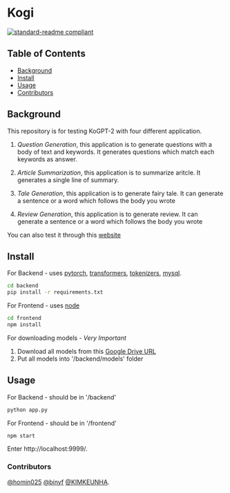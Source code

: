 # Kogi

[![standard-readme compliant](https://img.shields.io/badge/readme%20style-standard-brightgreen.svg?style=flat-square)](https://github.com/RichardLitt/standard-readme)

## Table of Contents

- [Background](#background)
- [Install](#install)
- [Usage](#usage)
- [Contributors](#contributors)

## Background

This repository is for testing KoGPT-2 with four different application.

1. *Question Generation*,
this application is to generate questions with a body of text and keywords. It generates questions which match each keywords as answer.

2. *Article Summarization*,
this application is to summarize aritcle. It generates a single line of summary.

3. *Tale Generation*,
this application is to generate fairy tale. It can generate a sentence or a word which follows the body you wrote

4. *Review Generation*,
this application is to generate review. It can generate a sentence or a word which follows the body you wrote

You can also test it through this [website](http://14.49.45.139:80/)

## Install

For Backend - uses [pytorch](https://pytorch.org/), [transformers](https://github.com/huggingface/transformers), [tokenizers](https://github.com/huggingface/tokenizers), [mysql](https://www.mysql.com/).

```sh
cd backend
pip install -r requirements.txt
```

For Frontend - uses [node](https://nodejs.org/)

```sh
cd frontend
npm install
```

For downloading models - *Very Important*

1. Download all models from this [Google Drive URL](https://drive.google.com/drive/folders/17j-VoWHdLsTWvLSaCR0iiJRiDt1SslZT)
2. Put all models into '/backend/models' folder

## Usage

For Backend - should be in '/backend'

```sh
python app.py
```

For Frontend - should be in '/frontend'

```sh
npm start
```

Enter http://localhost:9999/.

### Contributors

[@homin025](https://github.com/homin025)
[@binyf](https://github.com/binyf)
[@KIMKEUNHA](https://github.com/KIMKEUNHA).

